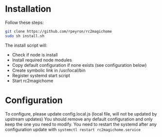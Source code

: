 # Installation

Follow these steps:
```sh
git clone https://github.com/rpeyron/rc2magichome
sudo sh install.sh
```

The install script will:
- Check if node is install
- Install required node modules
- Copy default configuration if none exists (see configuration below)
- Create symbolic link in /usr/local/bin
- Register systemd start script
- Start rc2magichome


# Configuration

To configure, please update config.local.js (local file, will not be updated by upstream updates)
You should remove any default configuration and only keep the one you need to modify.
You need to restart the systemd after any configuration update with `systemctl restart rc2magichome.service` 
